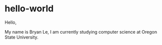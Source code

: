 # hello-world

Hello,

My name is Bryan Le, I am currently studying computer science at Oregon State University.
